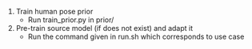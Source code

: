 1. Train human pose prior
    - Run train_prior.py in prior/
2. Pre-train source model (if does not exist) and adapt it
    - Run the command given in run.sh which corresponds to use case

